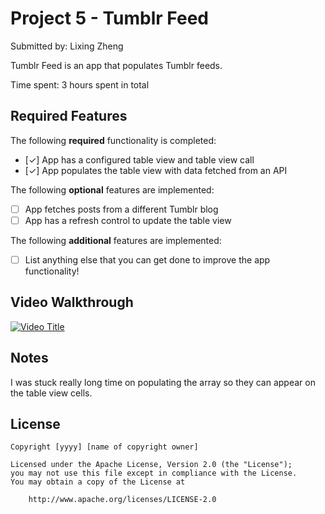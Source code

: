 # Project 5 - Tumblr Feed

Submitted by: Lixing Zheng

Tumblr Feed is an app that populates Tumblr feeds.

Time spent: 3 hours spent in total

## Required Features

The following **required** functionality is completed:

- [✓] App has a configured table view and table view call
- [✓] App populates the table view with data fetched from an API


The following **optional** features are implemented:

- [ ] App fetches posts from a different Tumblr blog
- [ ] App has a refresh control to update the table view

The following **additional** features are implemented:

- [ ] List anything else that you can get done to improve the app functionality!

## Video Walkthrough

[![Video Title](http://img.youtube.com/vi/sD5G08NgDuc/0.jpg)](http://www.youtube.com/watch?v=sD5G08NgDuc)

## Notes

I was stuck really long time on populating the array so they can appear on the table view cells.

## License

    Copyright [yyyy] [name of copyright owner]

    Licensed under the Apache License, Version 2.0 (the "License");
    you may not use this file except in compliance with the License.
    You may obtain a copy of the License at

        http://www.apache.org/licenses/LICENSE-2.0

